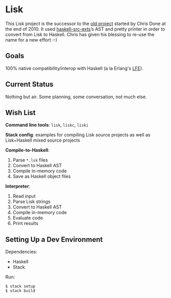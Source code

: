 # Lisk

This Lisk project is the successor to the
[old project](https://github.com/haskell-lisp/historic-lisk)
started by Chris Done at the end of 2010. It used
[haskell-src-exts](http://hackage.haskell.org/package/haskell-src-exts)’s
AST and pretty printer in order to convert from Lisk to Haskell. Chris has
given his blessing to re-use the name for a new effort :-)


## Goals

100% native compatibility/interop with Haskell (a la Erlang's
[LFE](http://lfe.github.io/)).


## Current Status

Nothing but air. Some planning, some conversation, not much else.


## Wish List

**Command line tools**: ``lisk``, ``liskc``, ``liski``

**Stack config**: examples for compiling Lisk source projects as well as
Lisk+Haskell mixed source projects

**Compile-to-Haskell**:

1. Parse `*.lsk` files
1. Convert to Haskell AST
1. Compile in-memory code
1. Save as Haskell object files

**Interpreter**:

1. Read input
1. Parse Lisk strings
1. Convert to Haskell AST
1. Compile in-memory code
1. Evaluate code
1. Print results


## Setting Up a Dev Environment

Dependencies:
 * Haskell
 * Stack

Run:

```
$ stack setup
$ stack build
```
